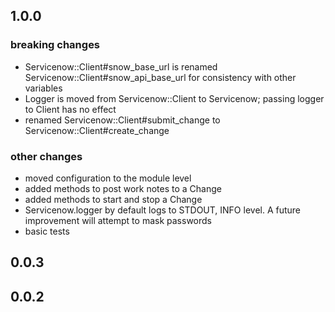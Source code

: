 ## 1.0.0

### breaking changes

* Servicenow::Client#snow_base_url is renamed
Servicenow::Client#snow_api_base_url for consistency with other variables
* Logger is moved from Servicenow::Client to Servicenow; passing logger to
Client has no effect
* renamed Servicenow::Client#submit_change to Servicenow::Client#create_change

### other changes

* moved configuration to the module level
* added methods to post work notes to a Change
* added methods to start and stop a Change
* Servicenow.logger by default logs to STDOUT, INFO level.  A future improvement
  will attempt to mask passwords
* basic tests

## 0.0.3

## 0.0.2

